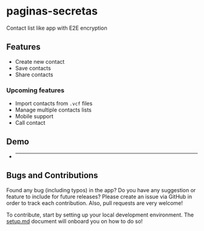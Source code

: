 # paginas-secretas

Contact list like app with E2E encryption

## Features

- Create new contact
- Save contacts
- Share contacts

### Upcoming features

- Import contacts from `.vcf` files
- Manage multiple contacts lists
- Mobile support
- Call contact

## Demo

- ***

## Bugs and Contributions

Found any bug (including typos) in the app? Do you have any suggestion
or feature to include for future releases? Please create an issue via
GitHub in order to track each contribution. Also, pull requests are very
welcome!

To contribute, start by setting up your local development environment. The [setup.md](setup.md) document will onboard you on how to do so!
